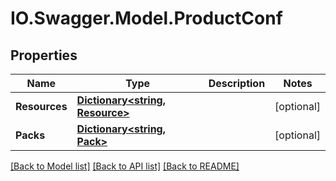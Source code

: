 # IO.Swagger.Model.ProductConf
## Properties

Name | Type | Description | Notes
------------ | ------------- | ------------- | -------------
**Resources** | [**Dictionary&lt;string, Resource&gt;**](Resource.md) |  | [optional] 
**Packs** | [**Dictionary&lt;string, Pack&gt;**](Pack.md) |  | [optional] 

[[Back to Model list]](../README.md#documentation-for-models) [[Back to API list]](../README.md#documentation-for-api-endpoints) [[Back to README]](../README.md)

